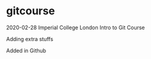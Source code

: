 # gitcourse
2020-02-28 Imperial College London Intro to Git Course

Adding extra stuffs

Added in Github
